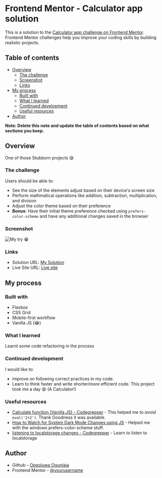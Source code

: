 # Frontend Mentor - Calculator app solution

This is a solution to the [Calculator app challenge on Frontend Mentor](https://www.frontendmentor.io/challenges/calculator-app-9lteq5N29). Frontend Mentor challenges help you improve your coding skills by building realistic projects. 

## Table of contents

- [Overview](#overview)
  - [The challenge](#the-challenge)
  - [Screenshot](#screenshot)
  - [Links](#links)
- [My process](#my-process)
  - [Built with](#built-with)
  - [What I learned](#what-i-learned)
  - [Continued development](#continued-development)
  - [Useful resources](#useful-resources)
- [Author](#author)

**Note: Delete this note and update the table of contents based on what sections you keep.**

## Overview
One of those Stubborn projects 😪

### The challenge

Users should be able to:

- See the size of the elements adjust based on their device's screen size
- Perform mathmatical operations like addition, subtraction, multiplication, and division
- Adjust the color theme based on their preference
- **Bonus**: Have their initial theme preference checked using `prefers-color-scheme` and have any additional changes saved in the browser

### Screenshot

![My try 😁](./design/my-try.png.jpg)

### Links

- Solution URL: [My Solution](https://your-solution-url.com)
- Live Site URL: [Live site](https://your-live-site-url.com)

## My process

### Built with

- Flexbox
- CSS Grid
- Mobile-first workflow
- Vanilla JS (😂)

### What I learned

Learnt some code refactoring in the process

### Continued development

I would like to:
- improve on following correct practices in my code.
- Learn to think faster and write shorter/more efficient code. This project took me a day 😪 (A Calculator!)


### Useful resources

- [Calculate function (Vanilla JS) - Codegrepper](https://www.codegrepper.com/code-examples/javascript/logic+for+building+calculator+using+JavaScript+without+using+eval) - This helped me to *avoid* `eval('2+2')`. Thank Goodness it was available.
- [How to Watch for System Dark Mode Changes using JS](https://www.section.io/engineering-education/watch-for-system-dark-mode-using-js-css/) - Helped me with the windows prefers-color-scheme stuff.
- [listening to localstorage changes - Codegrepper](https://www.codegrepper.com/code-examples/javascript/listen+to+localstorage+changes) - Learn to listen to localstorage


## Author

- Github - [Opeoluwa Ogunlaja](https://github.com/Opeoluwa-Ogunlaja)
- Frontend Mentor - [@yourusername](https://www.frontendmentor.io/profile/opeoluwa-ogunlaja)